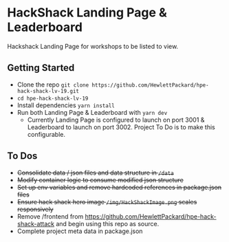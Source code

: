 # HackShack Landing Page & Leaderboard
Hackshack Landing Page for workshops to be listed to view.

## Getting Started
- Clone the repo `git clone https://github.com/HewlettPackard/hpe-hack-shack-lv-19.git`
- `cd hpe-hack-shack-lv-19`
- Install dependencies `yarn install`
- Run both Landing Page & Leaderboard with `yarn dev`
  - Currently Landing Page is configured to launch on port 3001 & Leaderboard to launch on port 3002. Project To Do is to make this configurable.

## To Dos
- ~~Consolidate data / json files and data structure in `/data`~~
- ~~Modify container logic to consume modified json structure~~
- ~~Set up env variables and remove hardcoded references in package.json files~~
- ~~Ensure hack shack hero image `/img/HackShackImage.png` scales responsively~~
- Remove /frontend from https://github.com/HewlettPackard/hpe-hack-shack-attack and begin using this repo as source.
- Complete project meta data in package.json
